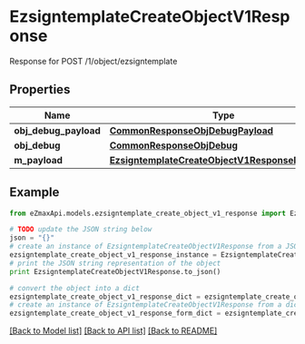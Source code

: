 # EzsigntemplateCreateObjectV1Response

Response for POST /1/object/ezsigntemplate

## Properties
Name | Type | Description | Notes
------------ | ------------- | ------------- | -------------
**obj_debug_payload** | [**CommonResponseObjDebugPayload**](CommonResponseObjDebugPayload.md) |  | 
**obj_debug** | [**CommonResponseObjDebug**](CommonResponseObjDebug.md) |  | [optional] 
**m_payload** | [**EzsigntemplateCreateObjectV1ResponseMPayload**](EzsigntemplateCreateObjectV1ResponseMPayload.md) |  | 

## Example

```python
from eZmaxApi.models.ezsigntemplate_create_object_v1_response import EzsigntemplateCreateObjectV1Response

# TODO update the JSON string below
json = "{}"
# create an instance of EzsigntemplateCreateObjectV1Response from a JSON string
ezsigntemplate_create_object_v1_response_instance = EzsigntemplateCreateObjectV1Response.from_json(json)
# print the JSON string representation of the object
print EzsigntemplateCreateObjectV1Response.to_json()

# convert the object into a dict
ezsigntemplate_create_object_v1_response_dict = ezsigntemplate_create_object_v1_response_instance.to_dict()
# create an instance of EzsigntemplateCreateObjectV1Response from a dict
ezsigntemplate_create_object_v1_response_form_dict = ezsigntemplate_create_object_v1_response.from_dict(ezsigntemplate_create_object_v1_response_dict)
```
[[Back to Model list]](../README.md#documentation-for-models) [[Back to API list]](../README.md#documentation-for-api-endpoints) [[Back to README]](../README.md)


